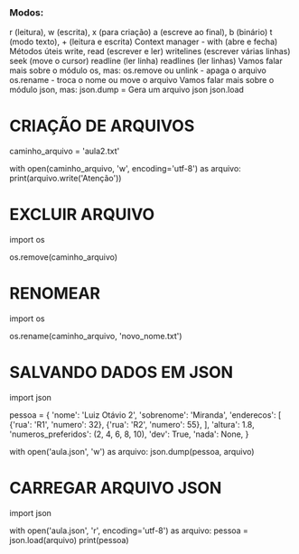 ### Modos:
r (leitura), w (escrita), x (para criação)
a (escreve ao final), b (binário)
t (modo texto), + (leitura e escrita)
Context manager - with (abre e fecha)
Métodos úteis
write, read (escrever e ler)
writelines (escrever várias linhas)
seek (move o cursor)
readline (ler linha)
readlines (ler linhas)
Vamos falar mais sobre o módulo os, mas:
os.remove ou unlink - apaga o arquivo
os.rename - troca o nome ou move o arquivo
Vamos falar mais sobre o módulo json, mas:
json.dump = Gera um arquivo json
json.load


# CRIAÇÃO DE ARQUIVOS

caminho_arquivo = 'aula2.txt'

with open(caminho_arquivo, 'w', encoding='utf-8') as arquivo:
    print(arquivo.write('Atenção'))

# EXCLUIR ARQUIVO
import os

os.remove(caminho_arquivo)

# RENOMEAR
import os

os.rename(caminho_arquivo, 'novo_nome.txt')

# SALVANDO DADOS EM JSON
import json

pessoa = {
    'nome': 'Luiz Otávio 2',
    'sobrenome': 'Miranda',
    'enderecos': [
         {'rua': 'R1', 'numero': 32},
         {'rua': 'R2', 'numero': 55},
    ],
    'altura': 1.8,
    'numeros_preferidos': (2, 4, 6, 8, 10),
    'dev': True,
    'nada': None,
}

with open('aula.json', 'w') as arquivo:
    json.dump(pessoa, arquivo)

# CARREGAR ARQUIVO JSON
import json

with open('aula.json', 'r', encoding='utf-8') as arquivo:
    pessoa = json.load(arquivo)
    print(pessoa)
